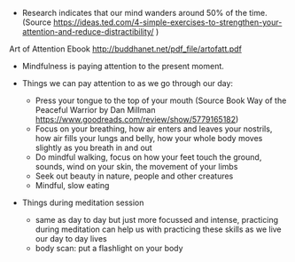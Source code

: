


- Research indicates that our mind wanders around 50% of the time. (Source https://ideas.ted.com/4-simple-exercises-to-strengthen-your-attention-and-reduce-distractibility/ )

Art of Attention Ebook http://buddhanet.net/pdf_file/artofatt.pdf

- Mindfulness is paying attention to the present moment.

- Things we can pay attention to as we go through our day:
	- Press your tongue to the top of your mouth (Source Book Way of the Peaceful Warrior by Dan Millman https://www.goodreads.com/review/show/5779165182)
	- Focus on your breathing, how air enters and leaves your nostrils, how air fills your lungs and belly, how your whole body moves slightly as you breath in and out
	- Do mindful walking, focus on how your feet touch the ground, sounds, wind on your skin, the movement of your limbs
	 - Seek out beauty in nature, people and other creatures
	 - Mindful, slow eating

- Things during meditation session
	- same as day to day but just more focussed and intense, practicing during meditation can help us with practicing these skills as we live our day to day lives
	- body scan: put a flashlight on your body
